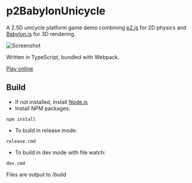 # p2BabylonUnicycle

A 2.5D unicycle platform game demo combining [p2.js](https://github.com/schteppe/p2.js/) for 2D physics and [Babylon.js](https://github.com/BabylonJS/Babylon.js/) for 3D rendering.

![Screenshot](https://tomwhall.github.io/p2BabylonUnicycle/img/p2BabylonUnicycle.jpg)

Written in TypeScript, bundled with Webpack.

[Play online](https://tomwhall.github.io/p2BabylonUnicycle/)

## Build

* If not installed, install [Node.js](https://nodejs.org/)
* Install NPM packages:
```
npm install
```
* To build in release mode:
```
release.cmd
```
* To build in dev mode with file watch:
```
dev.cmd
```

Files are output to /build